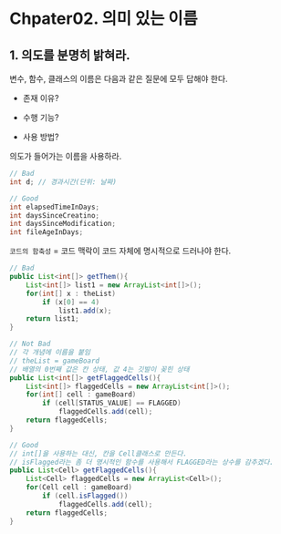 # Chpater02. 의미 있는 이름

## 1. 의도를 분명히 밝혀라.

변수, 함수, 클래스의 이름은 다음과 같은 질문에 모두 답해야 한다.
- 존재 이유?

- 수행 기능?

- 사용 방법?

의도가 들어가는 이름을 사용하라.

```java
// Bad
int d; // 경과시간(단위: 날짜)

// Good
int elapsedTimeInDays;
int daysSinceCreatino;
int daysSinceModification;
int fileAgeInDays;
```

`코드의 함축성` = 코드 맥락이 코드 자체에 명시적으로 드러나야 한다.

```java
// Bad
public List<int[]> getThem(){
    List<int[]> list1 = new ArrayList<int[]>();
    for(int[] x : theList)
        if (x[0] == 4)
            list1.add(x);
    return list1;
}

// Not Bad
// 각 개념에 이름을 붙임
// theList = gameBoard
// 배열의 0번째 값은 칸 상태, 값 4는 깃발이 꽂힌 상태
public List<int[]> getFlaggedCells(){
    List<int[]> flaggedCells = new ArrayList<int[]>();
    for(int[] cell : gameBoard)
        if (cell[STATUS_VALUE] == FLAGGED)
            flaggedCells.add(cell);
    return flaggedCells;
}

// Good
// int[]을 사용하는 대신, 칸을 Cell클래스로 만든다.
// isFlagged라는 좀 더 명시적인 함수를 사용해서 FLAGGED라는 상수를 감추겠다.
public List<Cell> getFlaggedCells(){
    List<Cell> flaggedCells = new ArrayList<Cell>();
    for(Cell cell : gameBoard)
        if (cell.isFlagged())
            flaggedCells.add(cell);
    return flaggedCells;
}
```